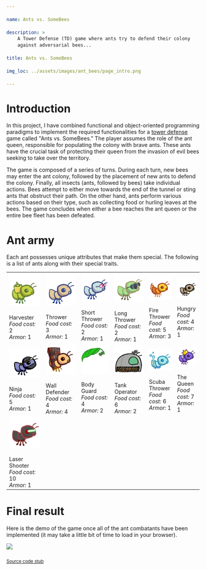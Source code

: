 ```yaml
---

name: Ants vs. SomeBees

description: >
    A Tower Defense (TD) game where ants try to defend their colony
    against adversarial bees...

title: Ants vs. SomeBees

img_loc: ../assets/images/ant_bees/page_intro.png

---
```


# Introduction

In this project, I have combined functional and object-oriented
programming paradigms to implement the required functionalities for a
<a href="https://secure.wikimedia.org/wikipedia/en/wiki/Tower_defense"
target="_blank">tower defense</a> game called "Ants vs. SomeBees." The
player assumes the role of the ant queen, responsible for populating
the colony with brave ants. These ants have the crucial task of
protecting their queen from the invasion of evil bees seeking to take
over the territory.

The game is composed of a series of turns. During each turn, new bees
may enter the ant colony, followed by the placement of new ants to
defend the colony. Finally, all insects (ants, followed by bees) take
individual actions. Bees attempt to either move towards the end of the
tunnel or sting ants that obstruct their path. On the other hand, ants
perform various actions based on their type, such as collecting food
or hurling leaves at the bees. The game concludes when either a bee
reaches the ant queen or the entire bee fleet has been defeated.

# Ant army

Each ant possesses unique attributes that make them special. The
following is a list of ants along with their special traits.

<table>
    <tr>
        <td>
            <img src="/assets/images/ant_bees/ant_harvester.gif">
            <br />
            <br />
            Harvester
            <br />
            <em>Food cost:</em> 2
            <br />
            <em>Armor:</em> 1
        </td>
        <td>
            <img src="/assets/images/ant_bees/ant_thrower.gif">
            <br />
            <br />
            Thrower
            <br />
            <em>Food cost:</em> 3
            <br />
            <em>Armor:</em> 1
        </td>
        <td>
            <img src="/assets/images/ant_bees/ant_shortthrower.gif">
            <br />
            <br />
            Short Thrower
            <br />
            <em>Food cost:</em> 2
            <br />
            <em>Armor:</em> 1
       </td>
        <td>
            <img src="/assets/images/ant_bees/ant_longthrower.gif">
            <br />
            <br />
            Long Thrower
            <br />
            <em>Food cost:</em> 2
            <br />
            <em>Armor:</em> 1
        </td>
        <td>
            <img src="/assets/images/ant_bees/ant_fire.gif">
            <br />
            <br />
            Fire Thrower
            <br />
            <em>Food cost:</em> 5
            <br />
            <em>Armor:</em> 3
        </td>
        <td>
            <img src="/assets/images/ant_bees/ant_hungry.gif">
            <br />
            <br />
            Hungry
            <br />
            <em>Food cost:</em> 4
            <br />
            <em>Armor:</em> 1
        </td>
    </tr>
    <tr>
        <td>
            <img src="/assets/images/ant_bees/ant_ninja.gif">
            <br />
            <br />
            Ninja
            <br />
            <em>Food cost:</em> 5
            <br />
            <em>Armor:</em> 1
        </td>
        <td>
            <img src="/assets/images/ant_bees/ant_wall.gif">
            <br />
            <br />
            Wall Defender
            <br />
            <em>Food cost:</em> 4
            <br />
            <em>Armor:</em> 4
        </td>
        <td>
            <img src="/assets/images/ant_bees/ant_bodyguard.gif">
            <br />
            <br />
            Body Guard
            <br />
            <em>Food cost:</em> 4
            <br />
            <em>Armor:</em> 2
        </td>
        <td>
            <img src="/assets/images/ant_bees/ant_tank.gif">
            <br />
            <br />
            Tank Operator
            <br />
            <em>Food cost:</em> 6
            <br />
            <em>Armor:</em> 2
        </td>
        <td>
            <img src="/assets/images/ant_bees/ant_scuba.gif">
            <br />
            <br />
            Scuba Thrower
            <br />
            <em>Food cost:</em> 6
            <br />
            <em>Armor:</em> 1
        </td>
        <td>
            <img src="/assets/images/ant_bees/ant_queen.gif">
            <br />
            <br />
            The Queen
            <br />
            <em>Food cost:</em> 7
            <br />
            <em>Armor:</em> 1
        </td>
    </tr>
    <tr>
        <td>
            <img src="/assets/images/ant_bees/ant_laser.gif">
            <br />
            <br />
            Laser Shooter
            <br />
            <em>Food cost:</em> 10
            <br />
            <em>Armor:</em> 1
        </td>
    </tr>
</table>

# Final result

Here is the demo of the game once all of the ant combatants have been
implemented (it may take a little bit of time to load in your browser).

![](/assets/images/ant_bees/gameplay.gif)

<sub><a href="https://c88c.org/sp20/proj/ants/ants.zip" target="_blank">Source code stub</a></sub>
